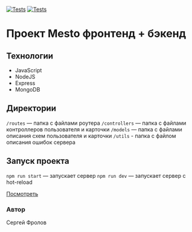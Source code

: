 [![Tests](../../actions/workflows/tests-13-sprint.yml/badge.svg)](../../actions/workflows/tests-13-sprint.yml) [![Tests](../../actions/workflows/tests-14-sprint.yml/badge.svg)](../../actions/workflows/tests-14-sprint.yml)
# Проект Mesto фронтенд + бэкенд

## Технологии

* JavaScript
* NodeJS
* Express
* MongoDB


## Директории

`/routes` — папка с файлами роутера
`/controllers` — папка с файлами контроллеров пользователя и карточки
`/models` — папка с файлами описания схем пользователя и карточки
`/utils` - папка с файлом описания ошибок сервера


## Запуск проекта

`npm run start` — запускает сервер
`npm run dev` — запускает сервер с hot-reload


[Посмотреть](https://github.com/FrolDissonator/express-mesto-gha)

### Автор
Сергей Фролов
